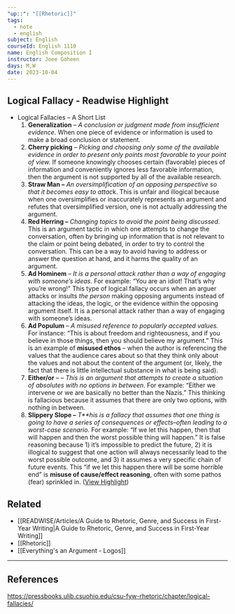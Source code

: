```yaml
---
"up::": "[[Rhetoric]]"
tags:
  - note
  - english
subject: English
courseId: English 1110
name: English Composition I
instructor: Joee Goheen
days: M,W
date: 2023-10-04
---
```



## Logical Fallacy - Readwise Highlight
- Logical Fallacies – A Short List
  1. **Generalization** – *A conclusion or judgment made from insufficient evidence.* When one piece of evidence or information is used to make a broad conclusion or statement.
  2. **Cherry picking** – *Picking and choosing only some of the available evidence in order to present only points most favorable to your point of view.* If someone knowingly chooses certain (favorable) pieces of information and conveniently ignores less favorable information, then the argument is not supported by all of the available research.
  3. **Straw Man –** *An oversimplification of an opposing perspective so that it becomes easy to attac*k. This is unfair and illogical because when one oversimplifies or inaccurately represents an argument and refutes that oversimplified version, one is not actually addressing the argument.
  4. **Red Herring –** *Changing topics to avoid the point being discussed.* This is an argument tactic in which one attempts to change the conversation, often by bringing up information that is not relevant to the claim or point being debated, in order to try to control the conversation. This can be a way to avoid having to address or answer the question at hand, and it harms the quality of an argument.
  5. **Ad Hominem** – *It is a personal attack rather than a way of engaging with someone’s ideas.* For example: “You are an idiot! That’s why you’re wrong!” This type of logical fallacy occurs when an arguer attacks or insults *the person* making opposing arguments instead of attacking the ideas, the logic, or the evidence within the opposing argument itself. It is a personal attack rather than a way of engaging with someone’s ideas.
  6. **Ad Populum** – *A misused reference to popularly accepted values.* For instance: “This is about freedom and righteousness, and if you believe in those things, then you should believe my argument.” This is an example of **misused ethos** – when the author is referencing the values that the audience cares about so that they think only about the values and not about the content of the argument (or, likely, the fact that there is little intellectual substance in what is being said).
  7. **Either/or** – – *This is an argument that attempts to create a situation of absolutes with no options in between*. For example: “Either we intervene or we are basically no better than the Nazis.” This thinking is fallacious because it assumes that there are only two options, with nothing in between.
  8. **Slippery Slope –** *T**his is a fallacy that assumes that one thing is going to have a series of consequences or effects–often leading to a worst-case scenario.* For example: “If we let this happen, then that will happen and then the worst possible thing will happen.” It is false reasoning because 1) it’s impossible to predict the future, 2) it is illogical to suggest that one action will always necessarily lead to the worst possible outcome, and 3) it assumes a very specific chain of future events. This “if we let this happen there will be some horrible end” is **misuse of cause/effect reasoning**, often with some pathos (fear) sprinkled in. ([View Highlight](https://read.readwise.io/read/01hce40zksc6140fcy73fwy95z))

## Related

- [[READWISE/Articles/A Guide to Rhetoric, Genre, and Success in First-Year Writing|A Guide to Rhetoric, Genre, and Success in First-Year Writing]]
- [[Rhetoric]]
- [[Everything's an Argument - Logos]]

---

## References

https://pressbooks.ulib.csuohio.edu/csu-fyw-rhetoric/chapter/logical-fallacies/